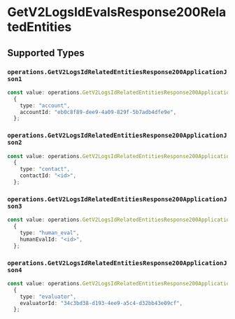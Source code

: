 # GetV2LogsIdEvalsResponse200RelatedEntities


## Supported Types

### `operations.GetV2LogsIdRelatedEntitiesResponse200ApplicationJson1`

```typescript
const value: operations.GetV2LogsIdRelatedEntitiesResponse200ApplicationJson1 =
  {
    type: "account",
    accountId: "eb0c8f89-dee9-4a09-829f-5b7adb4dfe9e",
  };
```

### `operations.GetV2LogsIdRelatedEntitiesResponse200ApplicationJson2`

```typescript
const value: operations.GetV2LogsIdRelatedEntitiesResponse200ApplicationJson2 =
  {
    type: "contact",
    contactId: "<id>",
  };
```

### `operations.GetV2LogsIdRelatedEntitiesResponse200ApplicationJson3`

```typescript
const value: operations.GetV2LogsIdRelatedEntitiesResponse200ApplicationJson3 =
  {
    type: "human_eval",
    humanEvalId: "<id>",
  };
```

### `operations.GetV2LogsIdRelatedEntitiesResponse200ApplicationJson4`

```typescript
const value: operations.GetV2LogsIdRelatedEntitiesResponse200ApplicationJson4 =
  {
    type: "evaluator",
    evaluatorId: "34c3bd38-d193-4ee9-a5c4-d32bb43e09cf",
  };
```

